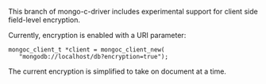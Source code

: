 This branch of mongo-c-driver includes experimental support for client side field-level encryption.

Currently, encryption is enabled with a URI parameter:

```
mongoc_client_t *client = mongoc_client_new(
   "mongodb://localhost/db?encryption=true");
```

The current encryption is simplified to take on document at a time.
